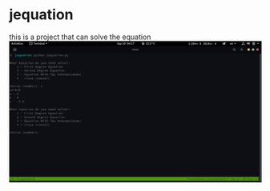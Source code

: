 # jequation
this is a project that can solve the equation
<img src = https://github.com/EmadDeve20/jequation/blob/master/Screenshot%20from%202020-09-10%2004-17-34.png>
